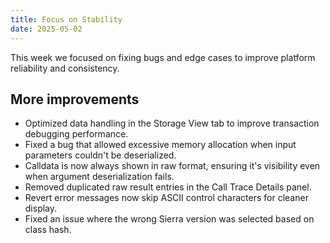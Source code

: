 ```yaml
---
title: Focus on Stability
date: 2025-05-02
---
```


This week we focused on fixing bugs and edge cases to improve platform reliability and consistency.

## More improvements

- Optimized data handling in the Storage View tab to improve transaction debugging performance.
- Fixed a bug that allowed excessive memory allocation when input parameters couldn't be deserialized.
- Calldata is now always shown in raw format, ensuring it's visibility even when argument deserialization fails.
- Removed duplicated raw result entries in the Call Trace Details panel.
- Revert error messages now skip ASCII control characters for cleaner display.
- Fixed an issue where the wrong Sierra version was selected based on class hash.